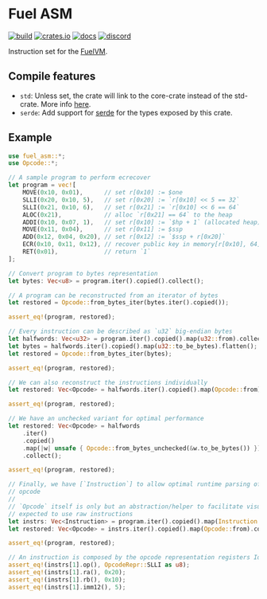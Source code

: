 # Fuel ASM

[![build](https://github.com/FuelLabs/fuel-asm/actions/workflows/ci.yml/badge.svg)](https://github.com/FuelLabs/fuel-asm/actions/workflows/ci.yml)
[![crates.io](https://img.shields.io/crates/v/fuel-asm?label=latest)](https://crates.io/crates/fuel-asm)
[![docs](https://docs.rs/fuel-asm/badge.svg)](https://docs.rs/fuel-asm/)
[![discord](https://img.shields.io/badge/chat%20on-discord-orange?&logo=discord&logoColor=ffffff&color=7389D8&labelColor=6A7EC2)](https://discord.gg/xfpK4Pe)

Instruction set for the [FuelVM](https://github.com/FuelLabs/fuel-specs).

## Compile features

- `std`: Unless set, the crate will link to the core-crate instead of the std-crate. More info [here](https://docs.rust-embedded.org/book/intro/no-std.html).
- `serde`: Add support for [serde](https://crates.io/crates/serde) for the types exposed by this crate.

## Example

```rust
use fuel_asm::*;
use Opcode::*;

// A sample program to perform ecrecover
let program = vec![
    MOVE(0x10, 0x01),      // set r[0x10] := $one
    SLLI(0x20, 0x10, 5),   // set r[0x20] := `r[0x10] << 5 == 32`
    SLLI(0x21, 0x10, 6),   // set r[0x21] := `r[0x10] << 6 == 64`
    ALOC(0x21),            // alloc `r[0x21] == 64` to the heap
    ADDI(0x10, 0x07, 1),   // set r[0x10] := `$hp + 1` (allocated heap)
    MOVE(0x11, 0x04),      // set r[0x11] := $ssp
    ADD(0x12, 0x04, 0x20), // set r[0x12] := `$ssp + r[0x20]`
    ECR(0x10, 0x11, 0x12), // recover public key in memory[r[0x10], 64]
    RET(0x01),             // return `1`
];

// Convert program to bytes representation
let bytes: Vec<u8> = program.iter().copied().collect();

// A program can be reconstructed from an iterator of bytes
let restored = Opcode::from_bytes_iter(bytes.iter().copied());

assert_eq!(program, restored);

// Every instruction can be described as `u32` big-endian bytes
let halfwords: Vec<u32> = program.iter().copied().map(u32::from).collect();
let bytes = halfwords.iter().copied().map(u32::to_be_bytes).flatten();
let restored = Opcode::from_bytes_iter(bytes);

assert_eq!(program, restored);

// We can also reconstruct the instructions individually
let restored: Vec<Opcode> = halfwords.iter().copied().map(Opcode::from).collect();

assert_eq!(program, restored);

// We have an unchecked variant for optimal performance
let restored: Vec<Opcode> = halfwords
    .iter()
    .copied()
    .map(|w| unsafe { Opcode::from_bytes_unchecked(&w.to_be_bytes()) })
    .collect();

assert_eq!(program, restored);

// Finally, we have [`Instruction`] to allow optimal runtime parsing of the components of the
// opcode
//
// `Opcode` itself is only but an abstraction/helper to facilitate visualization, but the VM is
// expected to use raw instructions
let instrs: Vec<Instruction> = program.iter().copied().map(Instruction::from).collect();
let restored: Vec<Opcode> = instrs.iter().copied().map(Opcode::from).collect();

assert_eq!(program, restored);

// An instruction is composed by the opcode representation registers Id and immediate values
assert_eq!(instrs[1].op(), OpcodeRepr::SLLI as u8);
assert_eq!(instrs[1].ra(), 0x20);
assert_eq!(instrs[1].rb(), 0x10);
assert_eq!(instrs[1].imm12(), 5);
```